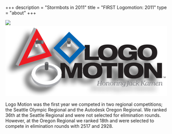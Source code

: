 +++
description = "Stormbots in 2011"
title = "FIRST Logomotion: 2011"
type = "about"
+++

<img style="text-align: right" src="/images/Robot2011Placeholder.png" width="500"/>
<img style="text-align: right" src="/images/games/firstlogomotion.png" width="530"/>
<br />
<p>
Logo Motion was the first year we competed in two regional competitions; the Seattle Olympic Regional and the Autodesk Oregon Regional. We ranked 36th at the Seattle Regional and were not selected for elimination rounds. However, at the Oregon Regional we ranked 18th and were selected to compete in elimination rounds with 2517 and 2928. 
</p>
